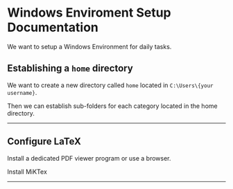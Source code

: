 # Windows Enviroment Setup Documentation

We want to setup a Windows Environment for daily tasks.

## Establishing a ```home``` directory

We want to create a new directory called ```home``` located in ```C:\Users\{your username}```.

Then we can establish sub-folders for each category located in the home directory.

***

## Configure LaTeX

Install a dedicated PDF viewer program or use a browser.

Install MiKTex

***
